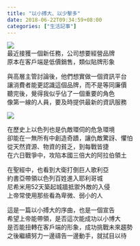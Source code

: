 ```yaml
---
title: "以小搏大、以少擊多"
date: 2018-06-22T09:34:59+08:00
categories: ["生活記事"]
---
```

![](https://farm2.staticflickr.com/1772/42036356485_ba29fe1f79_z.jpg)  
最近接獲一個新任務，公司想要經營品牌  
原本在客戶端是低價銷售，類似貼牌形象  
<!--more-->

與高層主管討論後，他們想實做一個資訊平台  
讓消費者能更認識這個品牌，而不是等同廉價  
聽完後，覺得我似乎佔了一個重要的角色  
像第一線的人員，要及時提供最新的資訊服務  
  
![](https://farm2.staticflickr.com/1802/41999951995_c93f58b6ff_k.jpg)  
  
在歷史上以色列也是仇敵環伺的危急環境  
卻能在一無所有中創造奇蹟，讓仇敵驚訝、懼怕  
從天然資源、物資的貧乏，到每戰皆捷  
在六日戰爭中，攻陷本國三倍大的阿拉伯領土  
  
在聖經中，也看到大衛打倒巨人歌利亞  
約書亞帶領以色列百姓進入耶利哥城  
尼希米用52天築起城牆抵禦外敵的入侵  
上帝常使用那些看為卑微、弱小的人  
  
這是一篇以小搏大的序曲，也是一個宣告  
希望上帝能帶領，是否這次能成功以小博大  
是否能扭轉在客戶端的形象，成功挑戰未來趨勢  
之後繼續努力一邊禱告一邊動手，就拭目以待  
